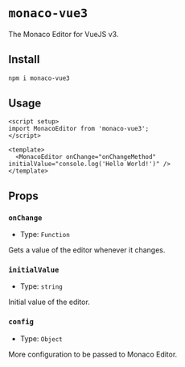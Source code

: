 # `monaco-vue3`

The Monaco Editor for VueJS v3.

## Install

```sh
npm i monaco-vue3
```

## Usage

```vue
<script setup>
import MonacoEditor from 'monaco-vue3';
</script>

<template>
  <MonacoEditor onChange="onChangeMethod" initialValue="console.log('Hello World!')" />
</template>
```

## Props

### `onChange`

- Type: `Function`

Gets a value of the editor whenever it changes.

### `initialValue`

- Type: `string`

Initial value of the editor.

### `config`

- Type: `Object`

More configuration to be passed to Monaco Editor.
